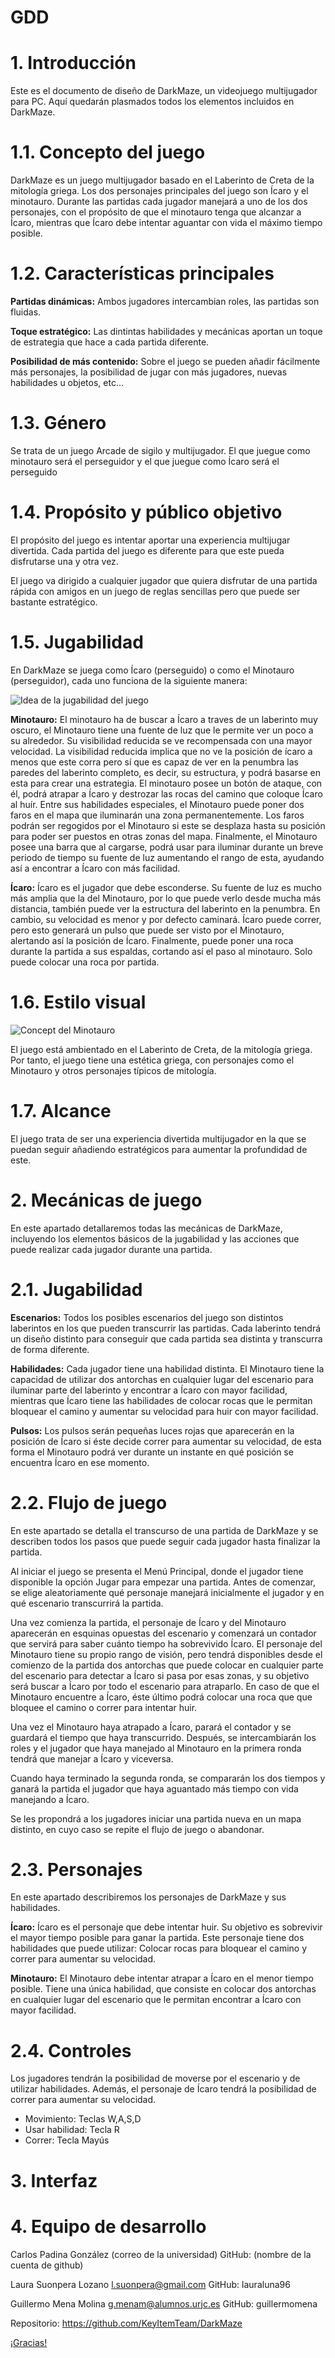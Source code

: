# GDD

# 1. Introducción

Este es el documento de diseño de DarkMaze, un videojuego multijugador para PC. Aquí quedarán plasmados todos los elementos incluidos en DarkMaze.

  # 1.1. Concepto del juego
  
  DarkMaze es un juego multijugador basado en el Laberinto de Creta de la mitología griega. Los dos personajes principales del juego son Ícaro y el minotauro. Durante las partidas cada jugador manejará a uno de los dos personajes, con el propósito de que el minotauro tenga que alcanzar a Ícaro, mientras que Ícaro debe intentar aguantar con vida el máximo tiempo posible.
  
  # 1.2. Características principales
  
  <b>Partidas dinámicas:</b> Ambos jugadores intercambian roles, las partidas son fluidas.
  
  <b>Toque estratégico:</b> Las dintintas habilidades y mecánicas aportan un toque de estrategia que hace a cada partida diferente.
  
  <b>Posibilidad de más contenido:</b> Sobre el juego se pueden añadir fácilmente más personajes, la posibilidad de jugar con más jugadores, nuevas habilidades u objetos, etc...
 
  # 1.3. Género
  
  Se trata de un juego Arcade de sigilo y multijugador. El que juegue como minotauro será el perseguidor y el que juegue como Ícaro será el perseguido
  
  # 1.4. Propósito y público objetivo
  
  El propósito del juego es intentar aportar una experiencia multijugar divertida. Cada partida del juego es diferente para que este pueda disfrutarse una y otra vez.
  
  El juego va dirigido a cualquier jugador que quiera disfrutar de una partida rápida con amigos en un juego de reglas sencillas pero que puede ser bastante estratégico.
  
  # 1.5. Jugabilidad
  
  En DarkMaze se juega como Ícaro (perseguido) o como el Minotauro (perseguidor), cada uno funciona de la siguiente manera:
  
  ![Idea de la jugabilidad del juego](https://i.imgur.com/1FevQQ1.png)
  
  <b>Minotauro:</b> El minotauro ha de buscar a Ícaro a traves de un laberinto muy oscuro, el Minotauro tiene una fuente de luz que le permite ver un poco a su alrededor. Su visibilidad reducida se ve recompensada con una mayor velocidad.
  La visibilidad reducida implica que no ve la posición de ícaro a menos que este corra pero sí que es capaz de ver en la penumbra las paredes del laberinto completo, es decir, su estructura, y podrá basarse en esta para crear una estrategia.
  El minotauro posee un botón de ataque, con él, podrá atrapar a Ícaro y destrozar las rocas del camino que coloque Ícaro al huír.
  Entre sus habilidades especiales, el Minotauro puede poner dos faros en el mapa que iluminarán una zona permanentemente. Los faros podrán ser regogidos por el Minotauro si este se desplaza hasta su posición para poder ser puestos en otras zonas del mapa.
  Finalmente, el Minotauro posee una barra que al cargarse, podrá usar para iluminar durante un breve periodo de tiempo su fuente de luz aumentando el rango de esta, ayudando así a encontrar a Ícaro con más facilidad.
  
  <b>Ícaro:</b> Ícaro es el jugador que debe esconderse. Su fuente de luz es mucho más amplia que la del Minotauro, por lo que puede verlo desde mucha más distancia, también puede ver la estructura del laberinto en la penumbra. En cambio, su velocidad es menor y por defecto caminará.
  Ícaro puede correr, pero esto generará un pulso que puede ser visto por el Minotauro, alertando así la posición de Ícaro.
  Finalmente, puede poner una roca durante la partida a sus espaldas, cortando así el paso al minotauro. Solo puede colocar una roca por partida.
  
  # 1.6. Estilo visual
  
  ![Concept del Minotauro](https://i.imgur.com/ENoZsPI.png)
  
  El juego está ambientado en el Laberinto de Creta, de la mitología griega. Por tanto, el juego tiene una estética griega, con personajes como el Minotauro y otros personajes típicos de mitología.
  
  # 1.7. Alcance

El juego trata de ser una experiencia divertida multijugador en la que se puedan seguir añadiendo estratégicos para aumentar la profundidad de este.


# 2. Mecánicas de juego

En este apartado detallaremos todas las mecánicas de DarkMaze, incluyendo los elementos básicos de la jugabilidad y las acciones  que puede realizar cada jugador durante una partida.

  # 2.1. Jugabilidad
  
  <b>Escenarios:</b> Todos los posibles escenarios del juego son distintos laberintos en los que pueden transcurrir las partidas. Cada laberinto tendrá un diseño distinto para conseguir que cada partida sea distinta y transcurra de forma diferente.
  
  <b>Habilidades:</b> Cada jugador tiene una habilidad distinta. El Minotauro tiene la capacidad de utilizar dos antorchas en cualquier lugar del escenario para iluminar parte del laberinto y encontrar a Ícaro con mayor facilidad, mientras que Ícaro tiene las habilidades de colocar rocas que le permitan bloquear el camino y aumentar su velocidad para huir con mayor facilidad.
  
  <b>Pulsos:</b> Los pulsos serán pequeñas luces rojas que aparecerán en la posición de Ícaro si éste decide correr para aumentar su velocidad, de esta forma el Minotauro podrá ver durante un instante en qué posición se encuentra Ícaro en ese momento.
  
  # 2.2. Flujo de juego
  
  En este apartado se detalla el transcurso de una partida de DarkMaze y se describen todos los pasos que puede seguir cada jugador hasta finalizar la partida.
  
  Al iniciar el juego se presenta el Menú Principal, donde el jugador tiene disponible la opción Jugar para empezar una partida. Antes de comenzar, se elige aleatoriamente qué personaje manejará inicialmente el jugador y en qué escenario transcurrirá la partida.
  
  Una vez comienza la partida, el personaje de Ícaro y del Minotauro aparecerán en esquinas opuestas del escenario y comenzará un contador que servirá para saber cuánto tiempo ha sobrevivido Ícaro.
  El personaje del Minotauro tiene su propio rango de visión, pero tendrá disponibles desde el comienzo de la partida dos antorchas que puede colocar en cualquier parte del escenario para detectar a Ícaro si pasa por esas zonas, y su objetivo será buscar a Ícaro por todo el escenario para atraparlo.
  En caso de que el Minotauro encuentre a Ícaro, éste último podrá colocar una roca que que bloquee el camino o correr para intentar huir.
  
  Una vez el Minotauro haya atrapado a Ícaro, parará el contador y se guardará el tiempo que haya transcurrido. Después, se intercambiarán los roles y el jugador que haya manejado al Minotauro en la primera ronda tendrá que manejar a Ícaro y viceversa.
  
  Cuando haya terminado la segunda ronda, se compararán los dos tiempos y ganará la partida el jugador que haya aguantado más tiempo con vida manejando a Ícaro.
  
  Se les propondrá a los jugadores iniciar una partida nueva en un mapa distinto, en cuyo caso se repite el flujo de juego o abandonar.
  
  # 2.3. Personajes
  
  En este apartado describiremos los personajes de DarkMaze y sus habilidades.
  
  <b>Ícaro:</b> Ícaro es el personaje que debe intentar huir. Su objetivo es sobrevivir el mayor tiempo posible para ganar la partida. Este personaje tiene dos habilidades que puede utilizar: Colocar rocas para bloquear el camino y correr para aumentar su velocidad.
    
  <b>Minotauro:</b> El Minotauro debe intentar atrapar a Ícaro en el menor tiempo posible. Tiene una única habilidad, que consiste en colocar dos antorchas en cualquier lugar del escenario que le permitan encontrar a Ícaro con mayor facilidad.
  
  # 2.4. Controles
  
  Los jugadores tendrán la posibilidad de moverse por el escenario y de utilizar habilidades. Además, el personaje de Ícaro tendrá la posibilidad de correr para aumentar su velocidad.
  
  - Movimiento: Teclas W,A,S,D
  - Usar habilidad: Tecla R
  - Correr: Tecla Mayús
  
# 3. Interfaz



# 4. Equipo de desarrollo

Carlos Padina González
(correo de la universidad)
GitHub: (nombre de la cuenta de github)

Laura Suonpera Lozano
l.suonpera@gmail.com
GitHub: lauraluna96

Guillermo Mena Molina
g.menam@alumnos.urjc.es
GitHub: guillermomena

Repositorio: https://github.com/KeyItemTeam/DarkMaze
  
  
 

[¡Gracias!](https://i.imgur.com/62oaFrk.png)
